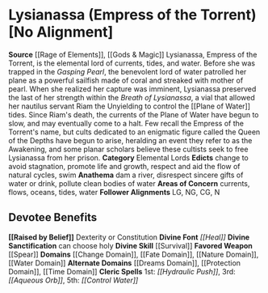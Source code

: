 ﻿---
ability:
- Dexterity
- Constitution
ability_boost:
- Dexterity
- Constitution
alignment: No Alignment
deity:
- '[[DATABASE/deity/Lysianassa|Lysianassa]]'
deity_category: Elemental Lords
divine_font: Heal
domain:
- '[[DATABASE/domain/Change Domain|Change]]'
- '[[DATABASE/domain/Dreams Domain|Dreams]]'
- '[[DATABASE/domain/Fate Domain|Fate]]'
- '[[DATABASE/domain/Nature Domain|Nature]]'
- '[[DATABASE/domain/Protection Domain|Protection]]'
- '[[DATABASE/domain/Time Domain|Time]]'
- '[[DATABASE/domain/Water Domain|Water]]'
favored_weapon: '[[DATABASE/weapon/Spear|Spear]]'
follower_alignment:
- LG
- NG
- N
- CG
id: '105'
name: Lysianassa
rarity: Common
skill:
- '[[DATABASE/skill/Survival|Survival]]'
source: '[[DATABASE/source/Rage of Elements|Rage of Elements]]'
trait: null
type: Deity

---
# Lysianassa (Empress of the Torrent) [No Alignment]

**Source** [[Rage of Elements]], [[Gods & Magic]] 
Lysianassa, Empress of the Torrent, is the elemental lord of currents, tides, and water. Before she was trapped in the _Gasping Pearl_, the benevolent lord of water patrolled her plane as a powerful sailfish made of coral and streaked with mother of pearl. When she realized her capture was imminent, Lysianassa preserved the last of her strength within the _Breath of Lysianassa_, a vial that allowed her nautilus servant Riam the Unyielding to control the [[Plane of Water]] tides. Since Riam's death, the currents of the Plane of Water have begun to slow, and may eventually come to a halt. Few recall the Empress of the Torrent's name, but cults dedicated to an enigmatic figure called the Queen of the Depths have begun to arise, heralding an event they refer to as the Awakening, and some planar scholars believe these cultists seek to free Lysianassa from her prison.
**Category** Elemental Lords
**Edicts** change to avoid stagnation, promote life and growth, respect and aid the flow of natural cycles, swim
**Anathema** dam a river, disrespect sincere gifts of water or drink, pollute clean bodies of water
**Areas of Concern** currents, flows, oceans, tides, water
**Follower Alignments** LG, NG, CG, N

## Devotee Benefits

**[[Raised by Belief]]** Dexterity or Constitution
**Divine Font** _[[Heal]]_
**Divine Sanctification** can choose holy
**Divine Skill** [[Survival]]
**Favored Weapon** [[Spear]]
**Domains** [[Change Domain]], [[Fate Domain]], [[Nature Domain]], [[Water Domain]]
**Alternate Domains** [[Dreams Domain]], [[Protection Domain]], [[Time Domain]]
**Cleric Spells** 1st: _[[Hydraulic Push]]_, 3rd: _[[Aqueous Orb]]_, 5th: _[[Control Water]]_